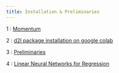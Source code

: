 ```yaml
---
title: Installation & Preliminaries
---
```


1
: [Momentum](https://www.d2l.ai/chapter_optimization/momentum.html)

2
: [d2l package installation on google colab](https://stackoverflow.com/questions/76248695/d2l-package-installation-on-google-colab)

3
: [Preliminaries](https://d2l.ai/chapter_preliminaries/index.html)

4
: [Linear Neural Networks for Regression](https://d2l.ai/chapter_linear-regression/index.html)